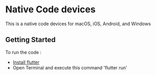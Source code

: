 # Native Code devices

This is a native code devices for macOS, iOS, Android, and Windows

## Getting Started

To run the code :
- [Install flutter](https://docs.flutter.dev/get-started/install?gclid=Cj0KCQiA_P6dBhD1ARIsAAGI7HD8hGJc9atvtrQLCi7mE6RsrPyFq0y-_8pTbDJrHIQKeRul3UPM57IaAtjREALw_wcB&gclsrc=aw.ds)
- Open Terminal and execute this command 'flutter run'

